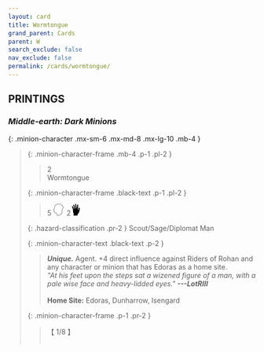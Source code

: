 ```yaml
---
layout: card
title: Wormtongue
grand_parent: Cards
parent: W
search_exclude: false
nav_exclude: false
permalink: /cards/wormtongue/
---
```


## PRINTINGS


### _Middle-earth: Dark Minions_

{: .minion-character .mx-sm-6 .mx-md-8 .mx-lg-10 .mb-4 }
> {: .minion-character-frame .mb-4 .p-1 .pl-2 }
> > <div class="hazard-mp">2</div>
> > <div class="card-name">Wormtongue</div>
>
> {: .minion-character-frame .black-text .p-1 .pl-2 }
> > 5 ![](/assets/images/mind.svg)&ensp;2![](/assets/images/di.svg)
>
> {: .hazard-classification .pr-2 }
> Scout/Sage/Diplomat Man
>
> {: .minion-character-text .black-text .p-2 }
> > _**Unique.**_ Agent. +4 direct influence against Riders of Rohan and any character or minion that has Edoras as a home site. <br>_"At his feet upon the steps sat a wizened figure of a man, with a pale wise face and heavy-lidded eyes."_ ***---&#65279;LotRIII***  <br><br>**Home Site:** Edoras, Dunharrow, Isengard  
>
> {: .minion-character-frame .p-1 .pr-2 }
> > <div class="card-shield">【 1/8 】</div>
> > <div class="card-corruption-white">&nbsp;</div>
